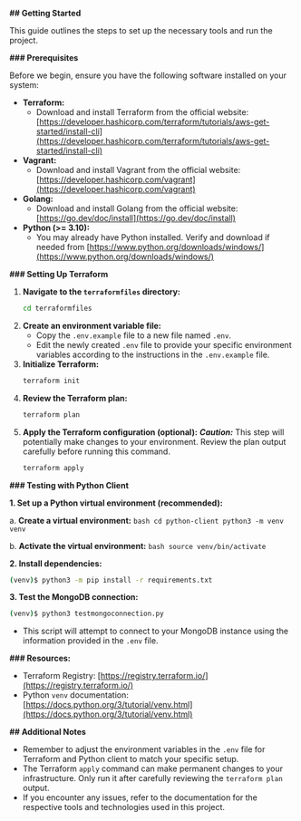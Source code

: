 **## Getting Started**

This guide outlines the steps to set up the necessary tools and run the project.

**### Prerequisites**

Before we begin, ensure you have the following software installed on your system:

* **Terraform:** 
    * Download and install Terraform from the official website: [https://developer.hashicorp.com/terraform/tutorials/aws-get-started/install-cli](https://developer.hashicorp.com/terraform/tutorials/aws-get-started/install-cli)
* **Vagrant:**
    * Download and install Vagrant from the official website: [https://developer.hashicorp.com/vagrant](https://developer.hashicorp.com/vagrant)
* **Golang:**
    * Download and install Golang from the official website: [https://go.dev/doc/install](https://go.dev/doc/install)
* **Python (>= 3.10):**
    * You may already have Python installed. Verify and download if needed from [https://www.python.org/downloads/windows/](https://www.python.org/downloads/windows/)

**### Setting Up Terraform**

1. **Navigate to the `terraformfiles` directory:**
    ```bash
    cd terraformfiles
    ```
2. **Create an environment variable file:**
    * Copy the `.env.example` file to a new file named `.env`.
    * Edit the newly created `.env` file to provide your specific environment variables according to the instructions in the `.env.example` file.
3. **Initialize Terraform:**
    ```bash
    terraform init
    ```
4. **Review the Terraform plan:**
    ```bash
    terraform plan
    ```
5. **Apply the Terraform configuration (optional):**
    **_Caution:_** This step will potentially make changes to your environment.  Review the plan output carefully before running this command.
    ```bash
    terraform apply
    ```

**### Testing with Python Client**

**1. Set up a Python virtual environment (recommended):**

   a. **Create a virtual environment:**
      ```bash
      cd python-client
      python3 -m venv venv
      ```

   b. **Activate the virtual environment:**
      ```bash
      source venv/bin/activate
      ```

**2. Install dependencies:**

   ```bash
   (venv)$ python3 -m pip install -r requirements.txt
   ```

**3. Test the MongoDB connection:**

   ```bash
   (venv)$ python3 testmongoconnection.py
   ```

   * This script will attempt to connect to your MongoDB instance using the information provided in the `.env` file.

**### Resources:**

* Terraform Registry: [https://registry.terraform.io/](https://registry.terraform.io/)
* Python `venv` documentation: [https://docs.python.org/3/tutorial/venv.html](https://docs.python.org/3/tutorial/venv.html)

**## Additional Notes**

* Remember to adjust the environment variables in the `.env` file for Terraform and Python client to match your specific setup.
* The Terraform `apply` command can make permanent changes to your infrastructure. Only run it after carefully reviewing the `terraform plan` output.
* If you encounter any issues, refer to the documentation for the respective tools and technologies used in this project.
